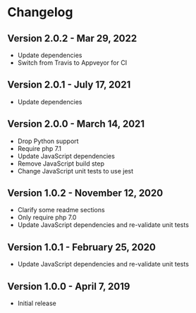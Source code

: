 # Changelog

## Version 2.0.2 - Mar 29, 2022

-   Update dependencies
-   Switch from Travis to Appveyor for CI

## Version 2.0.1 - July 17, 2021

-   Update dependencies

## Version 2.0.0 - March 14, 2021

-   Drop Python support
-   Require php 7.1
-   Update JavaScript dependencies
-   Remove JavaScript build step
-   Change JavaScript unit tests to use jest

## Version 1.0.2 - November 12, 2020

-   Clarify some readme sections
-   Only require php 7.0
-   Update JavaScript dependencies and re-validate unit tests

## Version 1.0.1 - February 25, 2020

-   Update JavaScript dependencies and re-validate unit tests

## Version 1.0.0 - April 7, 2019

-   Initial release
